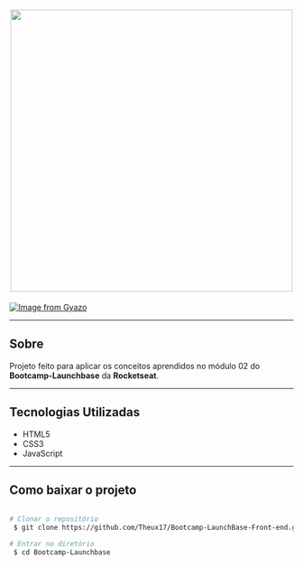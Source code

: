 <h1 align="center">
    <img width="500px" src="https://camo.githubusercontent.com/268b1344409fac98c4eeda520482b6910c4ddcba/68747470733a2f2f73746f726167652e676f6f676c65617069732e636f6d2f676f6c64656e2d77696e642f626f6f7463616d702d6c61756e6368626173652f6c6f676f2e706e67">
</h1>

[![Image from Gyazo](https://i.gyazo.com/6d3dd87d0e5888e35ef3c8189b0932b2.gif)](https://gyazo.com/6d3dd87d0e5888e35ef3c8189b0932b2)

---

## Sobre
Projeto feito para aplicar os conceitos aprendidos no módulo 02 do **Bootcamp-Launchbase** da **Rocketseat**.

---

## Tecnologias Utilizadas 

- HTML5
- CSS3
- JavaScript

---

## Como baixar o projeto 

```bash
 
# Clonar o repositório
 $ git clone https://github.com/Theux17/Bootcamp-LaunchBase-Front-end.git

# Entrar no diretório
 $ cd Bootcamp-Launchbase

```
